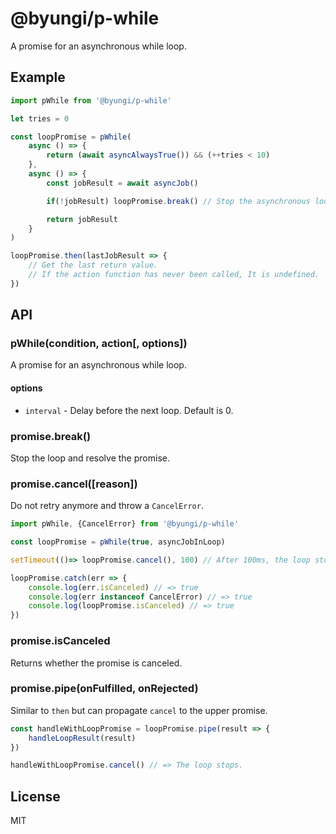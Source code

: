 # @byungi/p-while
A promise for an asynchronous while loop.

## Example
```js
import pWhile from '@byungi/p-while'

let tries = 0

const loopPromise = pWhile(
    async () => {
        return (await asyncAlwaysTrue()) && (++tries < 10)
    },
    async () => {
        const jobResult = await asyncJob()

        if(!jobResult) loopPromise.break() // Stop the asynchronous loop.

        return jobResult
    }
)

loopPromise.then(lastJobResult => {
    // Get the last return value.
    // If the action function has never been called, It is undefined.
})
```
## API
### pWhile(condition, action[, options])
A promise for an asynchronous while loop.

#### options
- `interval` - Delay before the next loop. Default is 0.

### promise.break()
Stop the loop and resolve the promise.

### promise.cancel([reason])
Do not retry anymore and throw a `CancelError`.

```js
import pWhile, {CancelError} from '@byungi/p-while'

const loopPromise = pWhile(true, asyncJobInLoop)

setTimeout(()=> loopPromise.cancel(), 100) // After 100ms, the loop stops.

loopPromise.catch(err => {
    console.log(err.isCanceled) // => true
    console.log(err instanceof CancelError) // => true
    console.log(loopPromise.isCanceled) // => true
})
```

### promise.isCanceled
Returns whether the promise is canceled.

### promise.pipe(onFulfilled, onRejected)
Similar to `then` but can propagate `cancel` to the upper promise.

```js
const handleWithLoopPromise = loopPromise.pipe(result => {
    handleLoopResult(result)
})

handleWithLoopPromise.cancel() // => The loop stops.
```

## License
MIT
